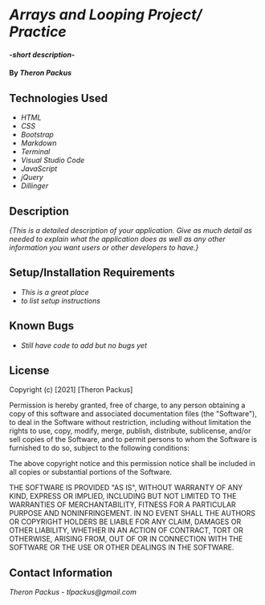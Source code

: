 # _Arrays and Looping Project/ Practice_

#### _-short description-_

#### By _**Theron Packus**_

## Technologies Used

* _HTML_
* _CSS_
* _Bootstrap_
* _Markdown_
* _Terminal_
* _Visual Studio Code_
* _JavaScript_
* _jQuery_
* _Dillinger_

## Description

_{This is a detailed description of your application. Give as much detail as needed to explain what the application does as well as any other information you want users or other developers to have.}_

## Setup/Installation Requirements

* _This is a great place_
* _to list setup instructions_

## Known Bugs

* _Still have code to add but no bugs yet_

## License

Copyright (c) [2021] [Theron Packus]

Permission is hereby granted, free of charge, to any person obtaining a copy
of this software and associated documentation files (the "Software"), to deal
in the Software without restriction, including without limitation the rights
to use, copy, modify, merge, publish, distribute, sublicense, and/or sell
copies of the Software, and to permit persons to whom the Software is
furnished to do so, subject to the following conditions:

The above copyright notice and this permission notice shall be included in all
copies or substantial portions of the Software.

THE SOFTWARE IS PROVIDED "AS IS", WITHOUT WARRANTY OF ANY KIND, EXPRESS OR
IMPLIED, INCLUDING BUT NOT LIMITED TO THE WARRANTIES OF MERCHANTABILITY,
FITNESS FOR A PARTICULAR PURPOSE AND NONINFRINGEMENT. IN NO EVENT SHALL THE
AUTHORS OR COPYRIGHT HOLDERS BE LIABLE FOR ANY CLAIM, DAMAGES OR OTHER
LIABILITY, WHETHER IN AN ACTION OF CONTRACT, TORT OR OTHERWISE, ARISING FROM,
OUT OF OR IN CONNECTION WITH THE SOFTWARE OR THE USE OR OTHER DEALINGS IN THE
SOFTWARE.

## Contact Information

_Theron Packus - tlpackus@gmail.com_
